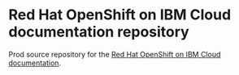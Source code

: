 # Red Hat OpenShift on IBM Cloud documentation repository

Prod source repository for the [Red Hat OpenShift on IBM Cloud documentation](https://cloud.ibm.com/docs/openshift?topic=openshift-getting-started).
